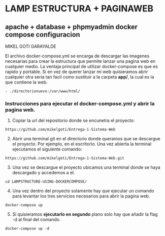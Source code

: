 # LAMP ESTRUCTURA + PAGINAWEB
## apache + database + phpmyadmin docker compose configuracion

MIKEL GOTI GARAYALDE

El archivo docker-compose.yml se encarga de descargar las imagenes necesarias para crear la estructura que permite lanzar una pagina web en cualquier medio. 
La ventaja principal de utilizar docker-compose es que es rapido y portable. Si en vez de querer lanzar mi web quisieramos abrir cualquier otra seria tan facil como sustituir a la carpeta **app/**, la cual es la que contiene la web.  
```
- ./directorionuevo:/var/www/html/
```
### Instrucciones para ejecutar el docker-compose.yml y abrir la pagina web. 
1. Copiar la url del repositorio donde se encunetra el proyecto:
```
https://github.com/mikelgoti/Entrega-1-Sistema-Web
```
2. Abrir una terminal git en el directorio donde queramos que se descargue el proyecto. Por ejemplo, en el escritorio. Una vez abierta la terminal ejecutamos el siguiente comando:
```
https://github.com/mikelgoti/Entrega-1-Sistema-Web.git
```
3. Una vez se descargue el proyecto ubicamos una terminal donde se haya descargado y accedemos a el.
```
cd LAMPSTRUCTURE-USING-DOCKERCOMPOSE/
```
4. Una vez dentro del proyecto solamente hay que ejecutar un comando para levantar los tres servicios necesarios para abrir la pagina web.
```
docker-compose up
```
5. Si quisieramos **ejecutarlo en segundo** plano solo hay que añadir la flag -d al final del comando.
```
docker-compose up -d
```

 
